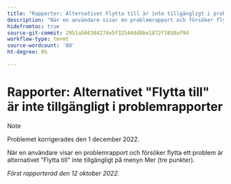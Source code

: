 ```yaml
---
title: "Rapporter: Alternativet Flytta till är inte tillgängligt i problemrapporter"
description: "När en användare visar en problemrapport och försöker flytta ett problem är alternativet Flytta till inte tillgängligt på menyn Mer (tre punkter)."
hidefromtoc: true
source-git-commit: 2951a566384274e5f32544dd8be1872f3850af94
workflow-type: tm+mt
source-wordcount: '80'
ht-degree: 0%

---
```



# Rapporter: Alternativet &quot;Flytta till&quot; är inte tillgängligt i problemrapporter

>[!NOTE]
>
>Problemet korrigerades den 1 december 2022.

När en användare visar en problemrapport och försöker flytta ett problem är alternativet &quot;Flytta till&quot; inte tillgängligt på menyn Mer (tre punkter).

_Först rapporterad den 12 oktober 2022._


